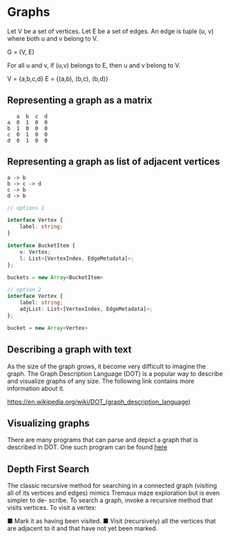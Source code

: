# Graphs

Let V be a set of vertices.
Let E be a set of edges. An edge is tuple (u, v) where both u and v belong to V.

G = (V, E)

For all u and v, if (u,v) belongs to E, then u and v belong to V.

V = {a,b,c,d}
E = {(a,b), (b,c), (b,d)}

## Representing a graph as a matrix

```
   a  b  c  d
a  0  1  0  0
b  1  0  0  0
c  0  1  0  0
d  0  1  0  0
```

## Representing a graph as list of adjacent vertices

```
a -> b
b -> c -> d
c -> b
d -> b
```

```ts
// options 1

interface Vertex {
    label: string;
}

interface BucketItem {
    v: Vertex;
    l: List<[VertexIndex, EdgeMetadata]>;
};

buckets = new Array<BucketItem>

// option 2
interface Vertex {
    label: string;
    adjList: List<[VertexIndex, EdgeMetadata]>;
};

bucket = new Array<Vertex>
```

## Describing a graph with text

As the size of the graph grows, it become very difficult to imagine the graph. The Graph Description Language (DOT) is a popular way to describe and visualize graphs of any size. The following link contains more information about it.

https://en.wikipedia.org/wiki/DOT_(graph_description_language)

## Visualizing graphs

There are many programs that can parse and depict a graph that is described in DOT. One such program can be found [here](https://dreampuf.github.io/GraphvizOnline/)

## Depth First Search

The classic recursive method for
searching in a connected graph (visiting all
of its vertices and edges) mimics Tremaux
maze exploration but is even simpler to de-
scribe. To search a graph, invoke a recursive
method that visits vertices. To visit a vertex:

■ Mark it as having been visited.
■ Visit (recursively) all the vertices that
are adjacent to it and that have not
yet been marked.
